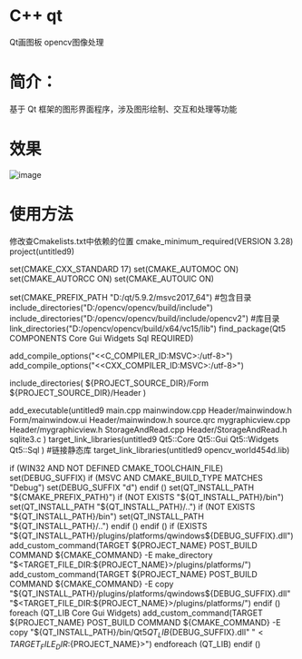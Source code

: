 # C++ qt
Qt画图板 opencv图像处理
# 简介：
基于 Qt 框架的图形界面程序，涉及图形绘制、交互和处理等功能
# 效果
![image](https://github.com/user-attachments/assets/3bd7f993-cbd7-45a3-abba-30943d5c2be5)
#	使用方法
修改查Cmakelists.txt中依赖的位置
cmake_minimum_required(VERSION 3.28)
project(untitled9)

set(CMAKE_CXX_STANDARD 17)
set(CMAKE_AUTOMOC ON)
set(CMAKE_AUTORCC ON)
set(CMAKE_AUTOUIC ON)

set(CMAKE_PREFIX_PATH "D:/qt/5.9.2/msvc2017_64")
#包含目录
include_directories("D:/opencv/opencv/build/include")
include_directories("D:/opencv/opencv/build/include/opencv2")
#库目录
link_directories("D:/opencv/opencv/build/x64/vc15/lib")
find_package(Qt5 COMPONENTS
        Core
        Gui
        Widgets
        Sql
        REQUIRED)

add_compile_options("$<$<C_COMPILER_ID:MSVC>:/utf-8>")
add_compile_options("$<$<CXX_COMPILER_ID:MSVC>:/utf-8>")

include_directories(
        ${PROJECT_SOURCE_DIR}/Form
        ${PROJECT_SOURCE_DIR}/Header
)


add_executable(untitled9 main.cpp
        mainwindow.cpp
        Header/mainwindow.h
        Form/mainwindow.ui
        Header/mainwindow.h
        source.qrc
        mygraphicview.cpp
        Header/mygraphicview.h
        StorageAndRead.cpp
        Header/StorageAndRead.h
        sqlite3.c
)
target_link_libraries(untitled9
        Qt5::Core
        Qt5::Gui
        Qt5::Widgets
        Qt5::Sql
)
#链接静态库
target_link_libraries(untitled9 opencv_world454d.lib)

if (WIN32 AND NOT DEFINED CMAKE_TOOLCHAIN_FILE)
    set(DEBUG_SUFFIX)
    if (MSVC AND CMAKE_BUILD_TYPE MATCHES "Debug")
        set(DEBUG_SUFFIX "d")
    endif ()
    set(QT_INSTALL_PATH "${CMAKE_PREFIX_PATH}")
    if (NOT EXISTS "${QT_INSTALL_PATH}/bin")
        set(QT_INSTALL_PATH "${QT_INSTALL_PATH}/..")
        if (NOT EXISTS "${QT_INSTALL_PATH}/bin")
            set(QT_INSTALL_PATH "${QT_INSTALL_PATH}/..")
        endif ()
    endif ()
    if (EXISTS "${QT_INSTALL_PATH}/plugins/platforms/qwindows${DEBUG_SUFFIX}.dll")
        add_custom_command(TARGET ${PROJECT_NAME} POST_BUILD
                COMMAND ${CMAKE_COMMAND} -E make_directory
                "$<TARGET_FILE_DIR:${PROJECT_NAME}>/plugins/platforms/")
        add_custom_command(TARGET ${PROJECT_NAME} POST_BUILD
                COMMAND ${CMAKE_COMMAND} -E copy
                "${QT_INSTALL_PATH}/plugins/platforms/qwindows${DEBUG_SUFFIX}.dll"
                "$<TARGET_FILE_DIR:${PROJECT_NAME}>/plugins/platforms/")
    endif ()
    foreach (QT_LIB Core Gui Widgets)
        add_custom_command(TARGET ${PROJECT_NAME} POST_BUILD
                COMMAND ${CMAKE_COMMAND} -E copy
                "${QT_INSTALL_PATH}/bin/Qt5${QT_LIB}${DEBUG_SUFFIX}.dll"
                "$<TARGET_FILE_DIR:${PROJECT_NAME}>")
    endforeach (QT_LIB)
endif ()
